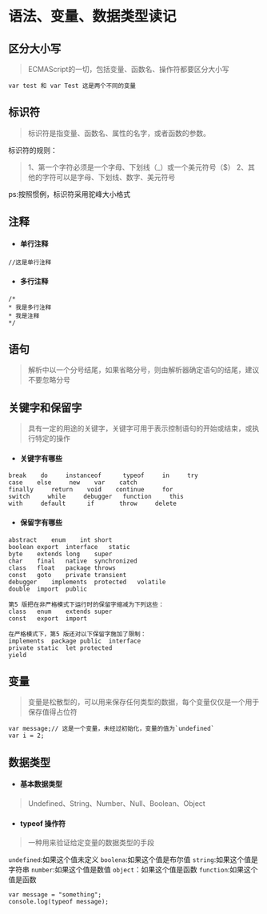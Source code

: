 # 语法、变量、数据类型读记

## 区分大小写

> ECMAScript的一切，包括变量、函数名、操作符都要区分大小写

```
var test 和 var Test 这是两个不同的变量
``` 

## 标识符

> 标识符是指变量、函数名、属性的名字，或者函数的参数。

标识符的规则：

> 1、第一个字符必须是一个字母、下划线（_）或一个美元符号（$）
2、其他的字符可以是字母、下划线、数字、美元符号

ps:按照惯例，标识符采用驼峰大小格式

## 注释

- #### 单行注释
```
//这是单行注释
```

- #### 多行注释

```
/*
* 我是多行注释
* 我是注释
*/
```

## 语句

> 解析中以一个分号结尾，如果省略分号，则由解析器确定语句的结尾，建议不要忽略分号

## 关键字和保留字

> 具有一定的用途的关键字，关键字可用于表示控制语句的开始或结束，或执行特定的操作

- #### 关键字有哪些

```
break    do     instanceof      typeof     in     try
case    else     new    var    catch
finally     return    void    continue     for
switch     while     debugger   function     this
with     default      if       throw     delete    
```

- #### 保留字有哪些

```
abstract	enum	int	short
boolean	export	interface	static
byte	extends	long	super
char	final	native	synchronized
class	float	package	throws
const	goto	private	transient
debugger	implements	protected	volatile
double	import	public

第5 版把在非严格模式下运行时的保留字缩减为下列这些：
class	enum	extends	super
const	export	import

在严格模式下，第5 版还对以下保留字施加了限制：
implements	package	public	interface
private	static	let	protected
yield
```

## 变量

> 变量是松散型的，可以用来保存任何类型的数据，每个变量仅仅是一个用于保存值得占位符

```
var message;// 这是一个变量，未经过初始化，变量的值为`undefined`
var i = 2;
```

##  数据类型

- #### 基本数据类型

> Undefined、String、Number、Null、Boolean、Object

- #### typeof 操作符

> 一种用来验证给定变量的数据类型的手段

`undefined`:如果这个值未定义
`boolena`:如果这个值是布尔值
`string`:如果这个值是字符串
`number`:如果这个值是数值
`object`：如果这个值是函数
`function`:如果这个值是函数

```
var message = "something";
console.log(typeof message);
```